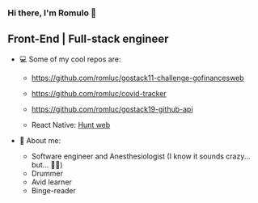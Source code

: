### Hi there, I'm Romulo 👋
## Front-End | Full-stack engineer

<!--
**romluc/romluc** is a ✨ _special_ ✨ repository because its `README.md` (this file) appears on your GitHub profile.

- 🌱 I’m currently learning ...
- 👯 I’m looking to collaborate on ...
- 🤔 I’m looking for help with ...
- 💬 Ask me about ...
- 📫 How to reach me: ...
- 😄 Pronouns: ...
- ⚡ Fun fact: ...
-->


- 💻 Some of my cool repos are:
  - https://github.com/romluc/gostack11-challenge-gofinancesweb
  - https://github.com/romluc/covid-tracker
  - https://github.com/romluc/gostack19-github-api

  - React Native: 
  [Hunt web](https://github.com/romluc/huntweb)

- 💬 About me:
  - Software engineer and Anesthesiologist (I know it sounds crazy... but... 🤷‍♂️)
  - Drummer
  - Avid learner
  - Binge-reader
